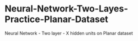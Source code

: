 # Neural-Network-Two-Layes-Practice-Planar-Dataset
Neural Network - Two layer - X hidden units on Planar dataset
